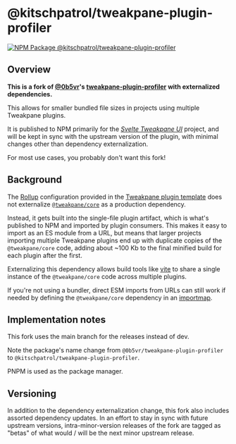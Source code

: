 # @kitschpatrol/tweakpane-plugin-profiler

[![NPM Package @kitschpatrol/tweakpane-plugin-profiler](https://img.shields.io/npm/v/@kitschpatrol/tweakpane-plugin-profiler.svg)](https://npmjs.com/package/@kitschpatrol/tweakpane-plugin-profiler)

## Overview

**This is a fork of [@0b5vr](https://github.com/0b5vr)'s [tweakpane-plugin-profiler](https://github.com/0b5vr/tweakpane-plugin-profiler) with externalized dependencies.**

This allows for smaller bundled file sizes in projects using multiple Tweakpane plugins.

It is published to NPM primarily for the [_Svelte Tweakpane UI_](https://kitschpatrol.com/svelte-tweakpane-ui) project, and will be kept in sync with the upstream version of the plugin, with minimal changes other than dependency externalization.

For most use cases, you probably don't want this fork!

## Background

The [Rollup](https://rollupjs.org) configuration provided in the [Tweakpane plugin template](https://github.com/tweakpane/plugin-template) does not externalize [`@tweakpane/core`](https://github.com/cocopon/tweakpane/tree/main/packages/core) as a production dependency.

Instead, it gets built into the single-file plugin artifact, which is what's published to NPM and imported by plugin consumers. This makes it easy to import as an ES module from a URL, but means that larger projects importing multiple Tweakpane plugins end up with duplicate copies of the `@tweakpane/core` code, adding about ~100 Kb to the final minified build for each plugin after the first.

Externalizing this dependency allows build tools like [vite](https://vitejs.dev) to share a single instance of the `@tweakpane/core` code across multiple plugins.

If you're not using a bundler, direct ESM imports from URLs can still work if needed by defining the `@tweakpane/core` dependency in an [importmap](https://developer.mozilla.org/en-US/docs/Web/HTML/Element/script/type/importmap).

## Implementation notes

This fork uses the main branch for the releases instead of dev.

Note the package's name change from `@0b5vr/tweakpane-plugin-profiler` to `@kitschpatrol/tweakpane-plugin-profiler`.

PNPM is used as the package manager.

## Versioning

In addition to the dependency externalization change, this fork also includes assorted dependency updates. In an effort to stay in sync with future upstream versions, intra-minor-version releases of the fork are tagged as "betas" of what would / will be the next minor upstream release.
